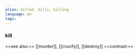 ```yaml
---
alias: killed, kills, killing
language: en
tags: 
---
```

### kill
==see also:== [[murder]], [[crucify]], [[destroy]]
==contrast:== 